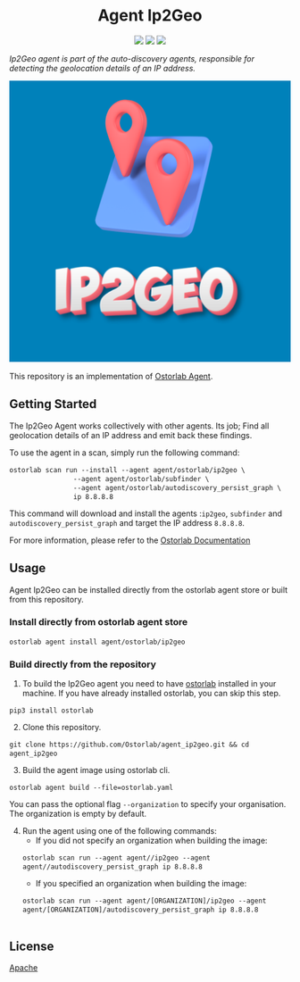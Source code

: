<h1 align="center">Agent Ip2Geo</h1>

<p align="center">
<img src="https://img.shields.io/badge/License-Apache_2.0-brightgreen.svg">
<img src="https://img.shields.io/github/languages/top/ostorlab/agent_ip2geo">
<img src="https://img.shields.io/badge/PRs-welcome-brightgreen.svg">
</p>

_Ip2Geo agent is part of the auto-discovery agents, responsible for detecting the geolocation details of an IP address._

<p align="center">
<img src="https://github.com/Ostorlab/agent_ip2geo/blob/main/images/logo.png" alt="agent-ip2geo" />
</p>

This repository is an implementation of [Ostorlab Agent](https://pypi.org/project/ostorlab/). 

## Getting Started
The Ip2Geo Agent works collectively with other agents. Its job; Find all geolocation details of an IP address and emit back these findings.

To use the agent in a scan, simply run the following command:

```shell
ostorlab scan run --install --agent agent/ostorlab/ip2geo \
			    --agent agent/ostorlab/subfinder \
			    --agent agent/ostorlab/autodiscovery_persist_graph \
			    ip 8.8.8.8
```

This command will download and install the agents :`ip2geo`, `subfinder` and `autodiscovery_persist_graph` and target the IP address `8.8.8.8`.

For more information, please refer to the [Ostorlab Documentation](https://github.com/Ostorlab/ostorlab/blob/main/README.md)


## Usage

Agent Ip2Geo can be installed directly from the ostorlab agent store or built from this repository.

 ### Install directly from ostorlab agent store

 ```shell
 ostorlab agent install agent/ostorlab/ip2geo
 ```

### Build directly from the repository

 1. To build the Ip2Geo agent you need to have [ostorlab](https://pypi.org/project/ostorlab/) installed in your machine. If you have already installed ostorlab, you can skip this step.

```shell
pip3 install ostorlab
```

 2. Clone this repository.

```shell
git clone https://github.com/Ostorlab/agent_ip2geo.git && cd agent_ip2geo
```

 3. Build the agent image using ostorlab cli.

 ```shell
 ostorlab agent build --file=ostorlab.yaml
 ```
 You can pass the optional flag `--organization` to specify your organisation. The organization is empty by default.

 4. Run the agent using one of the following commands:
	 * If you did not specify an organization when building the image:
	  ```shell
	  ostorlab scan run --agent agent//ip2geo --agent agent//autodiscovery_persist_graph ip 8.8.8.8
	  ```
	 * If you specified an organization when building the image:
	  ```shell
	  ostorlab scan run --agent agent/[ORGANIZATION]/ip2geo --agent agent/[ORGANIZATION]/autodiscovery_persist_graph ip 8.8.8.8


## License
[Apache](./LICENSE)

